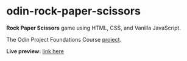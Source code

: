 # odin-rock-paper-scissors

**Rock Paper Scissors** game using HTML, CSS, and Vanilla JavaScript.

The Odin Project Foundations Course [project](https://www.theodinproject.com/lessons/foundations-rock-paper-scissors).

**Live preview:** [link here](https://amsandiego.github.io/odin-rock-paper-scissors/)
